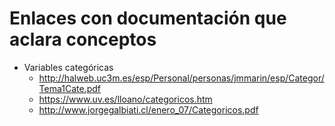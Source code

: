# Enlaces con documentación que aclara conceptos 
- Variables categóricas
  - http://halweb.uc3m.es/esp/Personal/personas/jmmarin/esp/Categor/Tema1Cate.pdf
  - https://www.uv.es/lloano/categoricos.htm
  - http://www.jorgegalbiati.cl/enero_07/Categoricos.pdf
